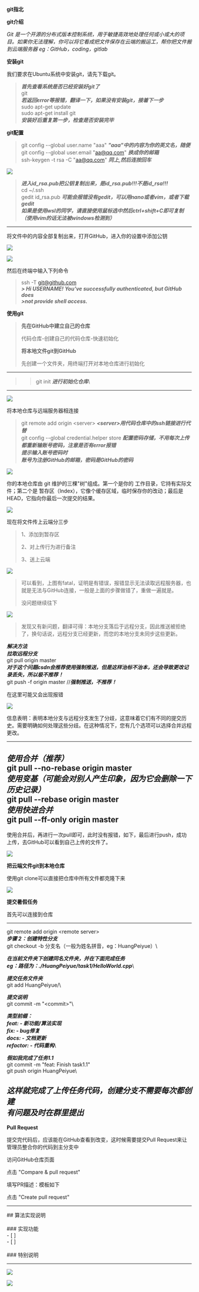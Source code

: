 **git指北**

**git介绍**

*Git
是一个开源的分布式版本控制系统，用于敏捷高效地处理任何或小或大的项目。如果你无法理解，你可以将它看成把文件保存在云端的搬运工，帮你把文件搬到云端服务器
eg：GitHub，coding，gitlab*

**安装git**

我们要求在Ubuntu系统中安装git，请先下载git。

> ***首先查看系统是否已经安装好git了***\
> git\
> ***若返回error等报错，翻译一下，如果没有安装git，接着下一步***\
> sudo apt-get update\
> sudo apt-get install git\
> ***安装好后重复第一步，检查是否安装完毕***


**git配置**

>  git config \--global user.name \"aaa\"
>  ***\"aaa"中的内容为你的英文名，随便***\
>  git config \--global user.email \"aa@qq.com\" ***换成你的邮箱***\
>  ssh-keygen -t rsa -C \"aa@qq.com\" ***同上,然后连按回车***

![](images/1.png)

>  ***进入id_rsa.pub把公钥复制出来，是id_rsa.pub!!!不是id_rsa!!!***\
>  cd \~/.ssh\
>  gedit id_rsa.pub ***可能会报错没有gedit，可以用nano或者vim，或者下载gedit***\
>  ***如果是使用wsl的同学，请直接使用鼠标选中然后ctrl+shift+C即可复制（使用vim的话无法被windows检测到）***

  -----------------------------------------------------------------------------------------------------

将文件中的内容全部复制出来，打开GitHub，进入你的设置中添加公钥

![](images/2.png)

![](images/3.png)

然后在终端中输入下列命令

>  ssh -T git@github.com\
>  ***> Hi USERNAME! You\'ve successfully authenticated, but GitHub does***\
>  ***\>not provide shell access.***


**使用git**

> **先在GitHub中建立自己的仓库**
>
> 代码仓库-创建自己的代码仓库-快速初始化
>
> **将本地文件git到GitHub**
>
> 先创建一个文件夹，用终端打开对本地仓库进行初始化

  -----------------------------------------------------------------------
  >>git init ***进行初始化仓库***\
  -----------------------------------------------------------------------

![](images/4.png)

将本地仓库与远端服务器相连接

>  git remote add origin \<server\>
>  ***\<server\>用代码仓库中的ssh链接进行代替***\
>  git config \--global credential.helper store
>  ***配置密码存储，不用每次上传都重新输账号密码，注意是否有error报错***\
>  ***提示输入账号密码时***\
>  ***账号为注册GitHub的邮箱，密码是GitHub的密码***

![](images/5.png)

你的本地仓库由 git 维护的三棵"树"组成。第一个是你的
工作目录，它持有实际文件；第二个是
暂存区（Index），它像个缓存区域，临时保存你的改动；最后是
HEAD，它指向你最后一次提交的结果。

![](images/6.png)

现在将文件传上云端分三步

> 1、添加到暂存区
>
> 2、对上传行为进行备注
>
> 3、送上云端

 ![](images/7.png)

> 可以看到，上图有fatal，证明是有错误，报错显示无法读取远程服务器，也就是无法与GitHub连接，一般是上面的步骤做错了，重做一遍就是。
>
> 没问题继续往下
>
 ![](images/8.png)
>
> 发现又有新问题，翻译可得：本地分支落后于远程分支，因此推送被拒绝了，换句话说，远程分支已经更新，而您的本地分支未同步这些更新。

  ***解决方法***\
  ***拉取远程分支***\
  git pull origin master\
  ***对于这个问题csdn会推荐使用强制推送，但是这样治标不治本，还会导致更改记录丢失，所以极不推荐！***\
  git push -f origin master //***强制推送，不推荐！***

 在这里可能又会出现报错

![](images/9.png)

信息表明：表明本地分支与远程分支发生了分歧，这意味着它们有不同的提交历史。需要明确如何处理这些分歧。在这种情况下，您有几个选项可以选择合并远程更改。

  -----------------------------------------------------------------------
  *使用合并（推荐）*\
  git pull \--no-rebase origin master\
  *使用变基（可能会对别人产生印象，因为它会删除一下历史记录）*\
  git pull \--rebase origin master\
  *使用快进合并*\
  git pull \--ff-only origin master
  -----------------------------------------------------------------------

使用合并后，再进行一次pull即可，此时没有报错，如下，最后进行push，成功上传，去GitHub可以看到自己上传的文件了。

![](images/10.png)

**把云端文件git到本地仓库**

使用git clone可以直接把仓库中所有文件都克隆下来

![](images/11.png)

**提交暑假任务**

首先可以连接到仓库

  -----------------------------------------------------------------------
  git remote add origin \<remote server\>\
  ***步骤 2：创建特性分支***\
  git checkout -b 分支名（一般为姓名拼音，eg：HuangPeiyue）\
  
  ***在当前文件夹下创建同名文件夹，并在下面完成任务***\
  ***eg：路径为：./HuangPeiyue/task1/HelloWorld.cpp***\
  
  ***提交任务文件夹***\
  git add HuangPeiyue/\
  
  ***提交说明***\
  git commit -m \"\<commit\>\"\
  
  ***类型前缀：***\
  ***feat: - 新功能/算法实现***\
  ***fix: - bug修复***\
  ***docs: - 文档更新***\
  ***refactor: - 代码重构***\
  
  ***假如我完成了任务1.1***\
  git commit -m \"feat: Finish task1.1\"\
  git push origin HuangPeiyue\
  
  *这样就完成了上传任务代码，创建分支不需要每次都创建*\
  *有问题及时在群里提出*
  -----------------------------------------------------------------------

**Pull Request**

提交完代码后，应该能在GitHub查看到改变，这时候需要提交Pull
Request来让管理员整合你的代码到主分支中

访问GitHub仓库页面

点击 \"Compare & pull request\"

填写PR描述：模板如下

点击 \"Create pull request\"

  -----------------------------------------------------------------------
  \## 算法实现说明\
  \
  \### 实现功能\
  \- \[ \]\
  \- \[ \]\
  \
  \### 特别说明

  -----------------------------------------------------------------------

![](images/12.png)

![](images/13.png)












